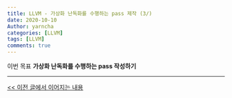 ```yaml
---
title: LLVM - 가상화 난독화를 수행하는 pass 제작 (3/)
date: 2020-10-10
Author: yarncha
categories: [LLVM]
tags: [LLVM]
comments: true
---
```


이번 목표
**가상화 난독화를 수행하는 pass 작성하기**


* * *

[<< 이전 글에서 이어지는 내용](https://yarncha.github.io/posts/18/)


<!-- References -->
